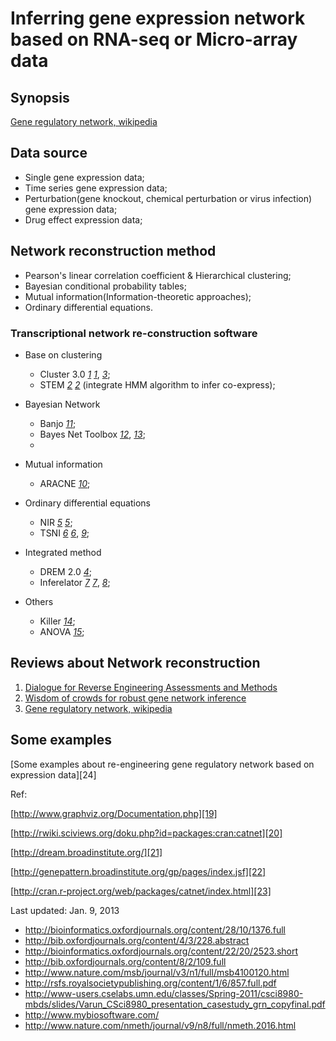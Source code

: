 # Inferring gene expression network based on RNA-seq or Micro-array data

## Synopsis

[Gene regulatory network, wikipedia][18]

## Data source

+ Single gene expression data;
+ Time series gene expression data;
+ Perturbation(gene knockout, chemical perturbation or virus infection) gene expression data;
+ Drug effect expression data;

## Network reconstruction method

+ Pearson's linear correlation coefficient & Hierarchical clustering;
+ Bayesian conditional probability tables;
+ Mutual information(Information-theoretic approaches);
+ Ordinary differential equations.

### Transcriptional network re-construction software

+ Base on clustering
    + Cluster 3.0  *[1] [1]*, *[3][3]*;
    + STEM *[2] [2]* (integrate HMM algorithm to infer co-express);

+ Bayesian Network
    + Banjo *[11][11]*;
    + Bayes Net Toolbox *[12][12]*, *[13][13]*;
    + 
+ Mutual information
    + ARACNE *[10][10]*;

+ Ordinary differential equations
    + NIR *[5] [5]*;
    + TSNI *[6] [6]*, *[9][9]*;

+ Integrated method
    + DREM 2.0 *[4][4]*;
    + Inferelator *[7] [7]*, *[8][8]*;

+ Others
    + Killer *[14][14]*;
    + ANOVA *[15][15]*;

## Reviews about Network reconstruction

1. [Dialogue for Reverse Engineering Assessments and Methods][16]
2. [Wisdom of crowds for robust gene network inference][17]
3. [Gene regulatory network, wikipedia][18]

## Some examples

[Some examples about re-engineering gene regulatory network based on expression data][24]

Ref:

[http://www.graphviz.org/Documentation.php][19]

[http://rwiki.sciviews.org/doku.php?id=packages:cran:catnet][20]

[http://dream.broadinstitute.org/][21]

[http://genepattern.broadinstitute.org/gp/pages/index.jsf][22]

[http://cran.r-project.org/web/packages/catnet/index.html][23]

Last updated: Jan. 9, 2013

+ http://bioinformatics.oxfordjournals.org/content/28/10/1376.full
+ http://bib.oxfordjournals.org/content/4/3/228.abstract
+ http://bioinformatics.oxfordjournals.org/content/22/20/2523.short
+ http://bib.oxfordjournals.org/content/8/2/109.full
+ http://www.nature.com/msb/journal/v3/n1/full/msb4100120.html
+ http://rsfs.royalsocietypublishing.org/content/1/6/857.full.pdf
+ http://www-users.cselabs.umn.edu/classes/Spring-2011/csci8980-mbds/slides/Varun_CSci8980_presentation_casestudy_grn_copyfinal.pdf
+ http://www.mybiosoftware.com/
+ http://www.nature.com/nmeth/journal/v9/n8/full/nmeth.2016.html

[1]: http://bonsai.hgc.jp/~mdehoon/software/cluster/software.htm#ctv 
[2]: http://www.cs.cmu.edu/~jernst/stem/
[3]: http://bioinformatics.oxfordjournals.org/content/21/suppl_1/i159.full.pdf+html
[4]: http://www.sb.cs.cmu.edu/drem/
[5]: http://dibernardo.tigem.it/wiki/index.php/Network_Inference_by_Reverse-engineering_NIR
[6]: http://dibernardo.tigem.it/wiki/index.php/Time_Series_Network_Identification_TSNI
[7]: http://err.bio.nyu.edu/inferelator/
[8]: http://genomebiology.com/2006/7/5/R36
[9]: http://www.seas.ucla.edu/~liaoj/download.html
[10]: http://wiki.c2b2.columbia.edu/califanolab/index.php/Software/ARACNE
[11]: http://www.cs.duke.edu/~amink/software/banjo/
[12]: http://compbio.cs.huji.ac.il/LibB/programs.html#GenInstance
[13]: https://code.google.com/p/bnt/
[14]: http://cogito-b.ml.cmu.edu/keller/ 
[15]: http://www2.bio.ifi.lmu.de/~kueffner/anova.tar.gz
[16]: http://www.the-dream-project.org/
[17]: https://www.dropbox.com/s/7h9a5rh7ea5cggr/Integrating_multiple_evidence_sources_to_predict_transcription_factor_binding_in_the_human_genome_Genome-Res.-2010-Ernst-526-36.pdf
[18]: http://en.wikipedia.org/wiki/Gene_regulatory_network
[19]: http://www.graphviz.org/Documentation.php
[20]: http://rwiki.sciviews.org/doku.php?id=packages:cran:catnet
[21]: http://dream.broadinstitute.org/
[22]: http://genepattern.broadinstitute.org/gp/pages/index.jsf
[23]: http://cran.r-project.org/web/packages/catnet/index.html 
